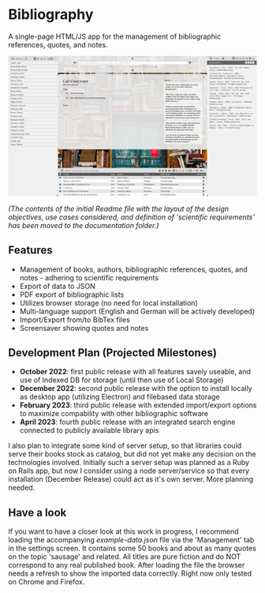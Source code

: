 # Bibliography
A single-page HTML/JS app for the management of bibliographic references, quotes, and notes.

<img src="./images/screenshot_small.png">

*(The contents of the initial Readme file with the layout of the design objectives, use cases considered, and definition of 'scientific requirements' has been moved to the documentation folder.)*

## Features
- Management of books, authors, bibliographic references, quotes, and notes - adhering to scientific requirements
- Export of data to JSON
- PDF export of bibliographic lists
- Utilizes browser storage (no need for local installation)
- Multi-language support (English and German will be actively developed)
- Import/Export from/to BibTex files
- Screensaver showing quotes and notes

## Development Plan (Projected Milestones)
- **October 2022**: first public release with all features savely useable, and use of Indexed DB for storage (until then use of Local Storage) 
- **December 2022**: second public release with the option to install locally as desktop app (utilizing Electron) and filebased data storage
- **February 2023**: third public release with extended import/export options to maximize compability with other bibliographic software
- **April 2023**: fourth public release with an integrated search engine connected to publicly available library apis

I also plan to integrate some kind of server setup, so that libraries could serve their books stock as catalog, but did not yet make any decision on the technologies involved.
Initially such a server setup was planned as a Ruby on Rails app, but now I consider using a node server/service so that every installation (December Release) could act as it's own server. More planning needed.

## Have a look
If you want to have a closer look at this work in progress, I recommend loading the accompanying *example-data.json* file via the 'Management' tab in the settings screen. It contains some 50 books and about as many quotes on the topic 'sausage' and related. All titles are pure fiction and do NOT correspond to any real published book. After loading the file the browser needs a refresh to show the imported data correctly. Right now only tested on Chrome and Firefox.
